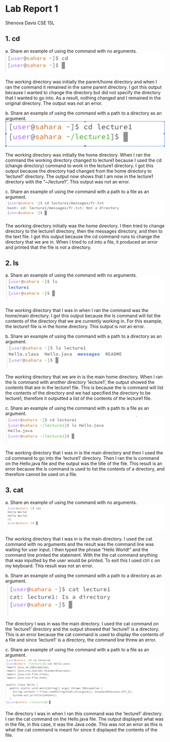 # Lab Report 1

Shenova Davis 
CSE 15L

## 1. cd
   
a. Share an example of using the command with no arguments.
![Image](cdnoargument.png) 

The working directory was initially the parent/home directory and when I ran the command it remained in the same parent directory. I got this output because I wanted to change the directory but did not specify the directory that I wanted to go into. As a result, nothing changed and I remained in the original directory. The output was not an error.

b. Share an example of using the command with a path to a directory as an argument.
![Image](cddirectory.png)

The working directory was initially the home directory. When I ran the command the working directory changed to lecture1 because I used the cd (change directory) command to work in the lecture1 directory. I got this output because the directory had changed from the home directory to ‘lecture1’ directory. The output now shows that I am now in the lecture1 directory with the “~/lecture1”. This output was not an error.

c. Share an example of using the command with a path to a file as an argument.
![Image](cdfile.png)

The working directory initially was the home directory. I then tried to change directory to the lecture1 directory, then the messages directory, and then to the text file. I got this output because the cd command runs to change the directory that we are in. When I tried to cd into a file, it produced an error and printed that the file is not a directory.


## 2. ls

a. Share an example of using the command with no arguments.
![Image](lsnoargument.png) 

The working directory that I was in when I ran the command was the home/main directory. I got this output because the ls command will list the contents of the directory that we are currently working in. For this example, the lecture1 file is in the home directory. This output is not an error.

b. Share an example of using the command with a path to a directory as an argument.
![Image](lsdirectory.png) 

The working directory that we are in is the main home directory. When I ran the ls command with another directory ‘lecture1’, the output showed the contents that are in the lecture1 file. This is because the ls command will list the contents of the directory and we had specified the directory to be lecture1, therefore it outputted a list of the contents of the lecture1 file.  

c. Share an example of using the command with a path to a file as an argument.
![Image](lsfile.png)

The working directory that I was in is the main directory and then I used the cd command to go into the ‘lecture1’ directory. Then I ran the ls command on the Hello.java file and the output was the title of the file. This result is an error because the ls command is used to list the contents of a directory, and therefore cannot be used on a file. 

## 3. cat

a. Share an example of using the command with no arguments.
![Image](catnoargument.png) 

The working directory that I was in is the main directory. I used the cat command with no arguments and the result was the command line was waiting for user input. I then typed the phrase “Hello World!” and the command line printed the statement. With the the cat command anything that was inputted by the user would be printed. To exit this I used ctrl c on my keyboard. This result was not an error. 

b. Share an example of using the command with a path to a directory as an argument.
![Image](catdirectory.png) 

The directory I was in was the main directory. I used the cat command on the ‘lecture1’ directory and the output showed that ‘lecture1’ is a directory. This is an error because the cat command is used to display the contents of a file and since ‘lecture1’ is a directory, the command line threw an error. 

c. Share an example of using the command with a path to a file as an argument.
![Image](catfile.png)

The directory I was in when I ran this command was the ‘lecture1’ directory. I ran the cat command on the Hello.java file. The output displayed what was in the file, in this case, it was the Java code. This was not an error as this is what the cat command is meant for since it displayed the contents of the file. 
